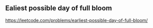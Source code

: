 ## Ealiest possible day of full bloom
https://leetcode.com/problems/earliest-possible-day-of-full-bloom/
